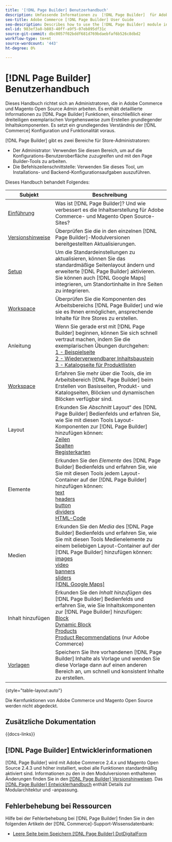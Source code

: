 ```yaml
---
title: '[!DNL Page Builder] Benutzerhandbuch'
description: Umfassende Informationen zu  [!DNL Page Builder]  für Adobe Commerce- und Magento Open Source-Administratoren.
seo-title: Adobe Commerce [!DNL Page Builder] User Guide
seo-description: Describes how to use the [!DNL Page Builder] module in Adobe Commerce or Magento Open Source.
exl-id: 983ef3a8-b803-40ff-a9f5-07eb895df31c
source-git-commit: dbc0057f02bddf681d769bdaebfaf6b526c8dbd2
workflow-type: tm+mt
source-wordcount: '443'
ht-degree: 0%

---
```


# [!DNL Page Builder] Benutzerhandbuch

Dieses Handbuch richtet sich an Administratoren, die in Adobe Commerce und Magento Open Source Admin arbeiten. Es enthält detaillierte Informationen zu [!DNL Page Builder] Funktionen, einschließlich einer dreiteiligen exemplarischen Vorgehensweise zum Erstellen grundlegender Inhaltskomponenten. Es setzt ein grundlegendes Verständnis der [!DNL Commerce] Konfiguration und Funktionalität voraus.

[!DNL Page Builder] gibt es zwei Bereiche für Store-Administratoren:

- Der Administrator: Verwenden Sie diesen Bereich, um auf die Konfigurations-Benutzeroberfläche zuzugreifen und mit den Page Builder-Tools zu arbeiten.
- Die Befehlszeilenschnittstelle: Verwenden Sie dieses Tool, um Installations- und Backend-Konfigurationsaufgaben auszuführen.

Dieses Handbuch behandelt Folgendes:

| Subjekt | Beschreibung |
| ------- | ----------- |
| [Einführung](introduction.md) | Was ist [!DNL Page Builder]? Und wie verbessert es die Inhaltserstellung für Adobe Commerce- und Magento Open Source-Sites? |
| [Versionshinweise](release-notes.md) | Überprüfen Sie die in den einzelnen [!DNL Page Builder]-Modulversionen bereitgestellten Aktualisierungen. |
| [Setup](setup.md) | Um die Standardeinstellungen zu aktualisieren, können Sie das standardmäßige Seitenlayout ändern und erweiterte [!DNL Page Builder] aktivieren. Sie können auch [!DNL Google Maps] integrieren, um Standortinhalte in Ihre Seiten zu integrieren. |
| [Workspace](workspace.md) | Überprüfen Sie die Komponenten des Arbeitsbereichs [!DNL Page Builder] und wie sie es Ihnen ermöglichen, ansprechende Inhalte für Ihre Stores zu erstellen. |
| Anleitung | Wenn Sie gerade erst mit [!DNL Page Builder] beginnen, können Sie sich schnell vertraut machen, indem Sie die exemplarischen Übungen durchgehen: <br>[1 - Beispielseite](1-simple-page.md)<br>[2 - Wiederverwendbarer Inhaltsbaustein](2-blocks.md)<br>[3 - Katalogseite für Produktlisten](3-catalog-content.md) |
| [Workspace](workspace.md) | Erfahren Sie mehr über die Tools, die im Arbeitsbereich [!DNL Page Builder] beim Erstellen von Basisseiten, Produkt- und Katalogseiten, Blöcken und dynamischen Blöcken verfügbar sind. |
| Layout | Erkunden Sie _Abschnitt_ Layout“ des [!DNL Page Builder] Bedienfelds und erfahren Sie, wie Sie mit diesen Tools Layout-Komponenten zur [!DNL Page Builder] hinzufügen können: <br>[Zeilen](row.md)<br>[Spalten](column.md)<br>[Registerkarten](tabs.md) |
| Elemente | Erkunden Sie den _Elemente_ des [!DNL Page Builder] Bedienfelds und erfahren Sie, wie Sie mit diesen Tools jedem Layout-Container auf der [!DNL Page Builder] hinzufügen können: <br>[text](text.md)<br>[headers](heading.md)<br>[button](buttons.md)<br>[dividers](divider.md)<br>[HTML-Code](html-code.md) |
| Medien | Erkunden Sie den _Media_ des [!DNL Page Builder] Bedienfelds und erfahren Sie, wie Sie mit diesen Tools Medienelemente zu einem beliebigen Layout-Container auf der [!DNL Page Builder] hinzufügen können: <br>[images](image.md)<br>[video](video.md)<br>[banners](banner.md)<br>[sliders](slider.md)<br>[[!DNL Google Maps]](map.md) |
| Inhalt hinzufügen | Erkunden Sie den _Inhalt hinzufügen_ des [!DNL Page Builder] Bedienfelds und erfahren Sie, wie Sie Inhaltskomponenten zur [!DNL Page Builder] hinzufügen: <br>[Block](block.md)<br>[Dynamic Block](dynamic-block.md)<br>[Products](products.md)<br>[Product Recommendations](recommendations.md) (nur Adobe Commerce) |
| [Vorlagen](templates.md) | Speichern Sie Ihre vorhandenen [!DNL Page Builder] Inhalte als Vorlage und wenden Sie diese Vorlage dann auf einen anderen Bereich an, um schnell und konsistent Inhalte zu erstellen. |

{style="table-layout:auto"}

Die Kernfunktionen von Adobe Commerce und Magento Open Source werden nicht abgedeckt.

## Zusätzliche Dokumentation

{{docs-links}}

## [!DNL Page Builder] Entwicklerinformationen

[!DNL Page Builder] wird mit Adobe Commerce 2.4.x und Magento Open Source 2.4.3 und höher installiert, wobei alle Funktionen standardmäßig aktiviert sind. Informationen zu den in den Modulversionen enthaltenen Änderungen finden Sie in den [[!DNL Page Builder] Versionshinweisen](release-notes.md). Das [[!DNL Page Builder] Entwicklerhandbuch](https://developer.adobe.com/commerce/frontend-core/page-builder/) enthält Details zur Modularchitektur und -anpassung.

## Fehlerbehebung bei Ressourcen

Hilfe bei der Fehlerbehebung bei [!DNL Page Builder] finden Sie in den folgenden Artikeln der [!DNL Commerce]-Support-Wissensdatenbank:

- [Leere Seite beim Speichern  [!DNL Page Builder]  DotDigitalForm](https://experienceleague.adobe.com/docs/commerce-knowledge-base/kb/troubleshooting/miscellaneous/magento-2.4.1-empty-page-when-dotdigital-page-builder-form-saved.html)
